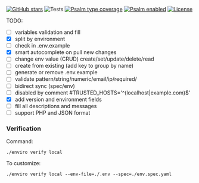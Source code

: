[![GitHub stars](https://img.shields.io/github/stars/andriichuk/enviro)](https://github.com/andriichuk/enviro)
![Tests](https://github.com/andriichuk/enviro/actions/workflows/test.yml/badge.svg)
[![Psalm type coverage](https://shepherd.dev/github/andriichuk/enviro/coverage.svg)](https://packagist.org/packages/andriichuk/enviro)
[![Psalm enabled](https://shepherd.dev/github/andriichuk/enviro/level.svg)](https://packagist.org/packages/andriichuk/enviro)
[![License](https://poser.pugx.org/andriichuk/enviro/license?format=flat)](https://packagist.org/packages/andriichuk/enviro)

TODO:

- [ ] variables validation and fill
- [x] split by environment
- [ ] check in .env.example
- [x] smart autocomplete on pull new changes
- [ ] change env value (CRUD) create/set/update/delete/read
- [ ] create from existing (add key to group by name)
- [ ] generate or remove .env.example
- [ ] validate pattern/string/numeric/email/ip/required/
- [ ] bidirect sync (spec/env)
- [ ] disabled by comment #TRUSTED_HOSTS='^(localhost|example\.com)$'
- [x] add version and environment fields
- [ ] fill all descriptions and messages
- [ ] support PHP and JSON format

### Verification

Command:

```shell
./enviro verify local
```

To customize:

```shell
./enviro verify local --env-file=./.env --spec=./env.spec.yaml
```
